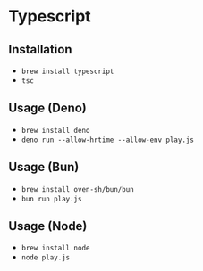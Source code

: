 # Typescript

## Installation

* `brew install typescript`
* `tsc`

## Usage (Deno)

* `brew install deno`
* `deno run --allow-hrtime --allow-env play.js`

## Usage (Bun)

* `brew install oven-sh/bun/bun`
* `bun run play.js`

## Usage (Node)

* `brew install node`
* `node play.js`
